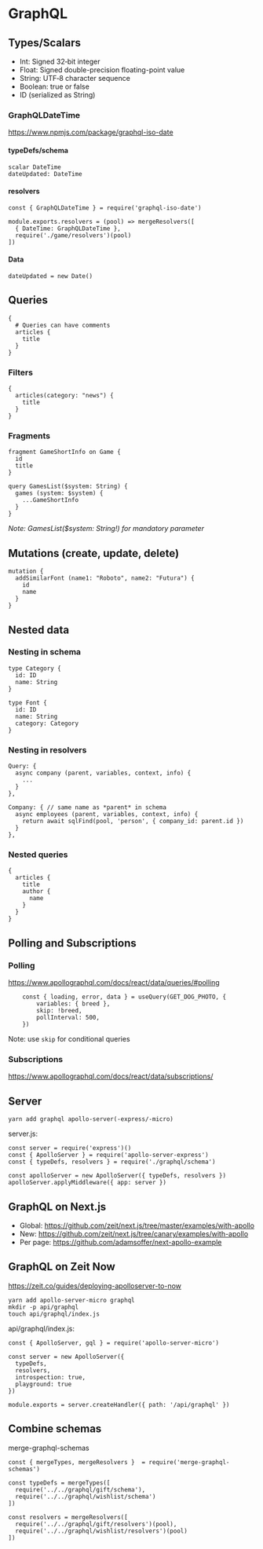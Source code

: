 # GraphQL

## Types/Scalars

- Int: Signed 32‐bit integer
- Float: Signed double-precision floating-point value
- String: UTF‐8 character sequence
- Boolean: true or false
- ID (serialized as String)

### GraphQLDateTime

https://www.npmjs.com/package/graphql-iso-date

#### typeDefs/schema

    scalar DateTime
    dateUpdated: DateTime

#### resolvers

    const { GraphQLDateTime } = require('graphql-iso-date')

    module.exports.resolvers = (pool) => mergeResolvers([
      { DateTime: GraphQLDateTime },
      require('./game/resolvers')(pool)
    ])

#### Data

    dateUpdated = new Date()


## Queries

    {
      # Queries can have comments
      articles {
        title
      }
    }

### Filters

    {
      articles(category: "news") {
        title
      }
    }

### Fragments

    fragment GameShortInfo on Game {
      id
      title
    }

    query GamesList($system: String) {
      games (system: $system) {
        ...GameShortInfo
      }
    }

_Note: GamesList($system: String!) for mandatory parameter_


## Mutations (create, update, delete)

    mutation {
      addSimilarFont (name1: "Roboto", name2: "Futura") {
        id
        name
      }
    }

## Nested data

### Nesting in schema

    type Category {
      id: ID
      name: String
    }

    type Font {
      id: ID
      name: String
      category: Category
    }

### Nesting in resolvers

    Query: {
      async company (parent, variables, context, info) {
        ...
      }
    },

    Company: { // same name as *parent* in schema
      async employees (parent, variables, context, info) {
        return await sqlFind(pool, 'person', { company_id: parent.id })
      }
    },

### Nested queries

    {
      articles {
        title
        author {
          name
        }
      }
    }

## Polling and Subscriptions

### Polling

https://www.apollographql.com/docs/react/data/queries/#polling

		const { loading, error, data } = useQuery(GET_DOG_PHOTO, {
			variables: { breed },
			skip: !breed,
			pollInterval: 500,
		})

Note: use `skip` for conditional queries

### Subscriptions

https://www.apollographql.com/docs/react/data/subscriptions/

## Server

    yarn add graphql apollo-server(-express/-micro)

server.js:

    const server = require('express')()
    const { ApolloServer } = require('apollo-server-express')
    const { typeDefs, resolvers } = require('./graphql/schema')

    const apolloServer = new ApolloServer({ typeDefs, resolvers })
    apolloServer.applyMiddleware({ app: server })


## GraphQL on Next.js

- Global: https://github.com/zeit/next.js/tree/master/examples/with-apollo
- New:    https://github.com/zeit/next.js/tree/canary/examples/with-apollo
- Per page: https://github.com/adamsoffer/next-apollo-example

## GraphQL on Zeit Now

https://zeit.co/guides/deploying-apolloserver-to-now

    yarn add apollo-server-micro graphql
    mkdir -p api/graphql
    touch api/graphql/index.js

api/graphql/index.js:

    const { ApolloServer, gql } = require('apollo-server-micro')

    const server = new ApolloServer({
      typeDefs,
      resolvers,
      introspection: true,
      playground: true
    })

    module.exports = server.createHandler({ path: '/api/graphql' })


## Combine schemas

merge-graphql-schemas

    const { mergeTypes, mergeResolvers }  = require('merge-graphql-schemas')

    const typeDefs = mergeTypes([
      require('../../graphql/gift/schema'),
      require('../../graphql/wishlist/schema')
    ])

    const resolvers = mergeResolvers([
      require('../../graphql/gift/resolvers')(pool),
      require('../../graphql/wishlist/resolvers')(pool)
    ])
